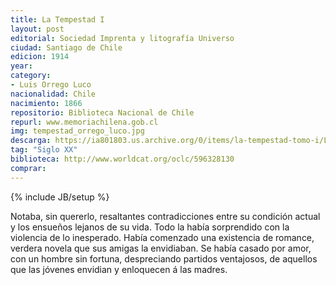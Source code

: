 ```yaml
---
title: La Tempestad I
layout: post
editorial: Sociedad Imprenta y litografía Universo
ciudad: Santiago de Chile
edicion: 1914
year: 
category:
- Luis Orrego Luco
nacionalidad: Chile
nacimiento: 1866
repositorio: Biblioteca Nacional de Chile
repurl: www.memoriachilena.gob.cl
img: tempestad_orrego_luco.jpg
descarga: https://ia801803.us.archive.org/0/items/la-tempestad-tomo-i/La%20tempestad%20Tomo%20I.pdf
tag: "Siglo XX"
biblioteca: http://www.worldcat.org/oclc/596328130
comprar: 
---
```

{% include JB/setup %}

Notaba, sin quererlo, resaltantes contradicciones entre su condición actual y los ensueños lejanos de su vida. Todo la había sorprendido con la violencia de lo inesperado. Había comenzado una existencia de romance, verdera novela que sus amigas la envidiaban. Se había casado por amor, con un hombre sin fortuna, despreciando partidos ventajosos, de aquellos que las jóvenes envidian y enloquecen á las madres.
